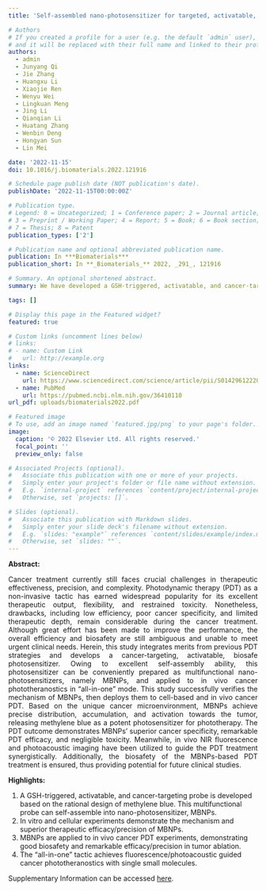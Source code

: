 ```yaml
---
title: 'Self-assembled nano-photosensitizer for targeted, activatable, and biosafe cancer phototheranostics'

# Authors
# If you created a profile for a user (e.g. the default `admin` user), write the username (folder name) here
# and it will be replaced with their full name and linked to their profile.
authors:
  - admin
  - Junyang Qi
  - Jie Zhang
  - Huangxu Li
  - Xiaojie Ren
  - Wenyu Wei
  - Lingkuan Meng
  - Jing Li
  - Qianqian Li
  - Huatang Zhang
  - Wenbin Deng
  - Hongyan Sun
  - Lin Mei

date: '2022-11-15'
doi: 10.1016/j.biomaterials.2022.121916

# Schedule page publish date (NOT publication's date).
publishDate: '2022-11-15T00:00:00Z'

# Publication type.
# Legend: 0 = Uncategorized; 1 = Conference paper; 2 = Journal article;
# 3 = Preprint / Working Paper; 4 = Report; 5 = Book; 6 = Book section;
# 7 = Thesis; 8 = Patent
publication_types: ['2']

# Publication name and optional abbreviated publication name.
publication: In ***Biomaterials***
publication_short: In **_Biomaterials_** 2022, _291_, 121916

# Summary. An optional shortened abstract.
summary: We have developed a GSH-triggered, activatable, and cancer-targeting probe, MBP, based on our rational design of a small NIRF photosensitizer, methylene blue. This multifunctional probe can self-assemble and present as nano-photosensitizer, MBNPs. Hence, an “all-in-one” cancer phototheranostic strategy with multiple cancer-targeting abilities and upgraded PDT mode has been proposed and established. 

tags: []

# Display this page in the Featured widget?
featured: true

# Custom links (uncomment lines below)
# links:
# - name: Custom Link
#   url: http://example.org
links:
  - name: ScienceDirect
    url: https://www.sciencedirect.com/science/article/pii/S0142961222005567
  - name: PubMed
    url: https://pubmed.ncbi.nlm.nih.gov/36410110
url_pdf: uploads/biomaterials2022.pdf

# Featured image
# To use, add an image named `featured.jpg/png` to your page's folder.
image:
  caption: '© 2022 Elsevier Ltd. All rights reserved.'
  focal_point: ''
  preview_only: false

# Associated Projects (optional).
#   Associate this publication with one or more of your projects.
#   Simply enter your project's folder or file name without extension.
#   E.g. `internal-project` references `content/project/internal-project/index.md`.
#   Otherwise, set `projects: []`.

# Slides (optional).
#   Associate this publication with Markdown slides.
#   Simply enter your slide deck's filename without extension.
#   E.g. `slides: "example"` references `content/slides/example/index.md`.
#   Otherwise, set `slides: ""`.
---
```


**Abstract:**
<p style='text-align: justify;'> Cancer treatment currently still faces crucial challenges in therapeutic effectiveness, precision, and complexity. Photodynamic therapy (PDT) as a non-invasive tactic has earned widespread popularity for its excellent therapeutic output, flexibility, and restrained toxicity. Nonetheless, drawbacks, including low efficiency, poor cancer specificity, and limited therapeutic depth, remain considerable during the cancer treatment. Although great effort has been made to improve the performance, the overall efficiency and biosafety are still ambiguous and unable to meet urgent clinical needs. Herein, this study integrates merits from previous PDT strategies and develops a cancer-targeting, activatable, biosafe photosensitizer. Owing to excellent self-assembly ability, this photosensitizer can be conveniently prepared as multifunctional nano-photosensitizers, namely MBNPs, and applied to in vivo cancer phototheranostics in “all-in-one” mode. This study successfully verifies the mechanism of MBNPs, then deploys them to cell-based and in vivo cancer PDT. Based on the unique cancer microenvironment, MBNPs achieve precise distribution, accumulation, and activation towards the tumor, releasing methylene blue as a potent photosensitizer for phototherapy. The PDT outcome demonstrates MBNPs’ superior cancer specificity, remarkable PDT efficacy, and negligible toxicity. Meanwhile, in vivo NIR fluorescence and photoacoustic imaging have been utilized to guide the PDT treatment synergistically. Additionally, the biosafety of the MBNPs-based PDT treatment is ensured, thus providing potential for future clinical studies. </p>

**Highlights:**
1. A GSH-triggered, activatable, and cancer-targeting probe is developed based on the rational design of methylene blue. This multifunctional probe can self-assemble into nano-photosensitizer, MBNPs.
2. In vitro and cellular experiments demonstrate the mechanism and superior therapeutic efficacy/precision of MBNPs.
3. MBNPs are applied to in vivo cancer PDT experiments, demonstrating good biosafety and remarkable efficacy/precision in tumor ablation.
4. The “all-in-one” tactic achieves fluorescence/photoacoustic guided cancer phototheranostics with single small molecules.

Supplementary Information can be accessed [here](uploads/biomaterials2022si.pdf).
